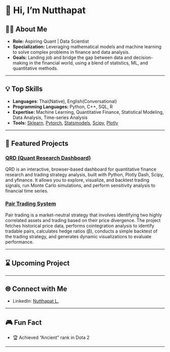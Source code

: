 # 👋 Hi, I’m Nutthapat

## 👨‍💻 About Me

- **Role:** Aspiring Quant | Data Scientist
- **Specialization:** Leveraging mathematical models and machine learning to solve complex problems in finance and data analysis.
- **Goals:** Landing job and bridge the gap between data and decision-making in the financial world, using a blend of statistics, ML, and quantitative methods.

---

## 💡 Top Skills

- **Languages**: Thai(Native), English(Conversational)
- **Programming Languages:** Python, C++, SQL, R
- **Expertise:** Machine Learning, Quantitative Finance, Statistical Modeling, Data Analysis, Time-series Analysis
- **Tools:** [Sklearn](https://github.com/scikit-learn/scikit-learn), [Pytorch](https://github.com/pytorch/pytorch), [Statsmodels](https://github.com/statsmodels/statsmodels), [Scipy](https://github.com/scipy/scipy), [Plotly](https://github.com/plotly/plotly.py)

---

## 🚀 Featured Projects

### [QRD (Quant Research Dashboard)](https://github.com/alohalio/qrd)

QRD is an interactive, browser-based dashboard for quantitative finance research and trading strategy analysis, built with Python, Plotly Dash, Scipy, and yfinance. It allows you to explore, visualize, and backtest trading signals, run Monte Carlo simulations, and perform sensitivity analysis to financial time series.

### [Pair Trading System](https://github.com/alohalio/PairTrading)
Pair trading is a market-neutral strategy that involves identifying two highly correlated assets and trading based on their price divergence. The project fetches historical price data, performs cointegration analysis to identify tradable pairs, calculates hedge ratios (β), conducts a simple backtest of the trading strategy, and generates dynamic visualizations to evaluate performance.

---

## ⌛ Upcoming Project

---

## 🌐 Connect with Me

- LinkedIn: [Nutthapat L.](https://www.linkedin.com/in/nutthapat-l/)

---

## 🎮 Fun Fact

- 🏆 Achieved “Ancient” rank in Dota 2

---
